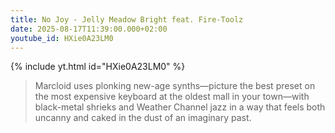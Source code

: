 ```yaml
---
title: No Joy - Jelly Meadow Bright feat. Fire-Toolz
date: 2025-08-17T11:39:00.000+02:00
youtube_id: HXie0A23LM0
---
```

{% include yt.html id="HXie0A23LM0" %}

> Marcloid uses plonking new-age synths—picture the best preset on the most expensive keyboard at the oldest mall in your town—with black-metal shrieks and Weather Channel jazz in a way that feels both uncanny and caked in the dust of an imaginary past.
